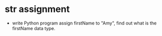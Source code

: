 # str assignment
* write Python program assign firstName to "Amy", find out what is the firstName data type.